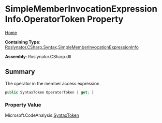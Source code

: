 <a name="_top"></a>

# SimpleMemberInvocationExpressionInfo\.OperatorToken Property

[Home](../../../../../README.md#_top)

**Containing Type**: [Roslynator.CSharp.Syntax](../../README.md#_top)\.[SimpleMemberInvocationExpressionInfo](../README.md#_top)

**Assembly**: Roslynator\.CSharp\.dll

## Summary

The operator in the member access expression\.

```csharp
public SyntaxToken OperatorToken { get; }
```

### Property Value

Microsoft\.CodeAnalysis\.[SyntaxToken](https://docs.microsoft.com/en-us/dotnet/api/microsoft.codeanalysis.syntaxtoken)

